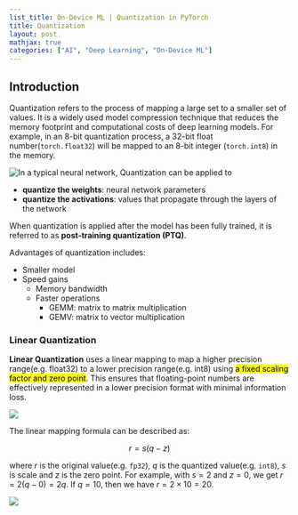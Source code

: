 ```yaml
---
list_title: On-Device ML | Quantization in PyTorch
title: Quantization
layout: post
mathjax: true
categories: ["AI", "Deep Learning", "On-Device ML"]
---
```


## Introduction

Quantization refers to the process of mapping a large set to a smaller set of values. It is a widely used model compression technique that reduces the memory footprint and computational costs of deep learning models. For example, in an 8-bit quantization process, a 32-bit float number(`torch.float32`) will be mapped to an 8-bit integer (`torch.int8`) in the memory.

<div style="display: block; width: 50%;">
<a style="display: block; float: left;" href="/assets/images/2020/03/quant-2.png"><img src="{{site.baseurl}}/assets/images/2020/03/quant-2.png"/></a>
</div>

In a typical neural network, Quantization can be applied to

- **quantize the weights**: neural network parameters
- **quantize the activations**: values that propagate through the layers of the network

When quantization is applied after the model has been fully trained, it is referred to as **post-training quantization (PTQ)**.

Advantages of quantization includes:

- Smaller model
- Speed gains
    - Memory bandwidth
    - Faster operations
        - GEMM: matrix to matrix multiplication
        - GEMV: matrix to vector multiplication

### Linear Quantization

**Linear Quantization** uses a linear mapping to map a higher precision range(e.g. float32) to a lower precision range(e.g. int8) using <mark>a fixed scaling factor and zero point</mark>. This ensures that floating-point numbers are effectively represented in a lower precision format with minimal information loss.

<img class="md-img-center" src="{{site.baseurl}}/assets/images/2022/03/quant-1.png">

The linear mapping formula can be described as:

$$
r = s(q - z)
$$

where $r$ is the original value(e.g. `fp32`), $q$ is the quantized value(e.g. `int8`), $s$ is scale and $z$ is the zero point. For example, with $s=2$ and $z=0$, we get $r = 2(q-0) = 2q$. If $q = 10$, then we have $r = 2 \times 10 = 20$.

<img class="md-img-center" src="{{site.baseurl}}/assets/images/2022/03/quant-2.png">